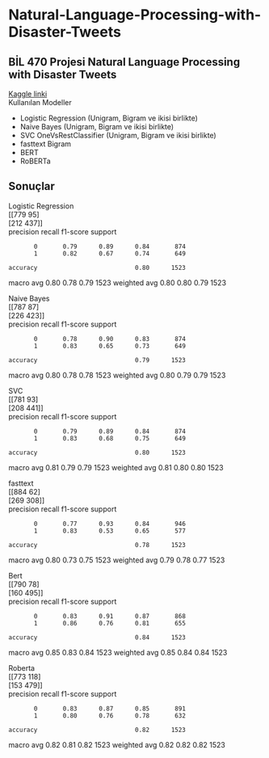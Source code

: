 # Natural-Language-Processing-with-Disaster-Tweets
## BİL 470 Projesi Natural Language Processing with Disaster Tweets
[Kaggle linki](https://www.kaggle.com/c/nlp-getting-started/overview)  
Kullanılan Modeller
* Logistic Regression (Unigram, Bigram ve ikisi birlikte)
* Naive Bayes (Unigram, Bigram ve ikisi birlikte)
* SVC OneVsRestClassifier (Unigram, Bigram ve ikisi birlikte)
* fasttext Bigram 
* BERT
* RoBERTa  

## Sonuçlar
Logistic Regression  
[[779  95]  
 [212 437]]  
              precision    recall  f1-score   support

           0       0.79      0.89      0.84       874
           1       0.82      0.67      0.74       649

    accuracy                           0.80      1523
   macro avg       0.80      0.78      0.79      1523
weighted avg       0.80      0.80      0.79      1523

Naive Bayes  
[[787  87]  
 [226 423]]  
              precision    recall  f1-score   support

           0       0.78      0.90      0.83       874
           1       0.83      0.65      0.73       649

    accuracy                           0.79      1523
   macro avg       0.80      0.78      0.78      1523
weighted avg       0.80      0.79      0.79      1523

SVC  
[[781  93]  
 [208 441]]  
              precision    recall  f1-score   support

           0       0.79      0.89      0.84       874
           1       0.83      0.68      0.75       649

    accuracy                           0.80      1523
   macro avg       0.81      0.79      0.79      1523
weighted avg       0.81      0.80      0.80      1523

fasttext  
[[884  62]  
 [269 308]]  
              precision    recall  f1-score   support

           0       0.77      0.93      0.84       946
           1       0.83      0.53      0.65       577

    accuracy                           0.78      1523
   macro avg       0.80      0.73      0.75      1523
weighted avg       0.79      0.78      0.77      1523

Bert  
[[790  78]  
 [160 495]]  
              precision    recall  f1-score   support

           0       0.83      0.91      0.87       868
           1       0.86      0.76      0.81       655

    accuracy                           0.84      1523
   macro avg       0.85      0.83      0.84      1523
weighted avg       0.85      0.84      0.84      1523

Roberta  
[[773 118]  
 [153 479]]  
              precision    recall  f1-score   support

           0       0.83      0.87      0.85       891
           1       0.80      0.76      0.78       632

    accuracy                           0.82      1523
   macro avg       0.82      0.81      0.82      1523
weighted avg       0.82      0.82      0.82      1523
